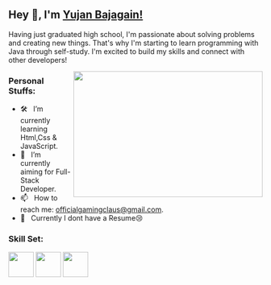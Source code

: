 

## Hey 👋, I'm [Yujan Bajagain!](https://github.com/GamingClaus/)

Having just graduated high school, I'm passionate about solving problems and creating new things. That's why I'm starting to learn programming with Java through self-study. I'm excited to build my skills and connect with other developers!

<img align="right" height="250" width="375" alt="" src="https://gifdb.com/images/thumbnail/programming-simpsons-press-any-key-uwovchh4v19ky2zy.gif"/>

### Personal Stuffs:

- 🛠 &nbsp; I’m currently learning Html,Css & JavaScript.
- 🚀 &nbsp; I’m currently aiming for Full-Stack Developer.
- 📫 &nbsp; How to reach me: officialgamingclaus@gmail.com.
- 📝 &nbsp; Currently I dont have a Resume😢


### Skill Set:

<picture>
  <img src="https://cdn.jsdelivr.net/gh/devicons/devicon@latest/icons/java/java-original.svg" width=50px height=auto />
  <img src="https://cdn.jsdelivr.net/gh/devicons/devicon@latest/icons/html5/html5-original.svg" width=50px height=auto />
  <img src="https://cdn.jsdelivr.net/gh/devicons/devicon@latest/icons/css3/css3-original-wordmark.svg"  width=50px height=auto />
</picture>





